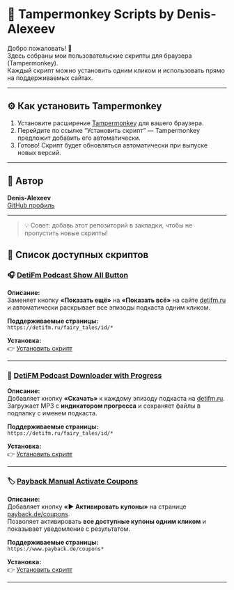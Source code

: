 # 🧩 Tampermonkey Scripts by Denis-Alexeev

Добро пожаловать! 👋  
Здесь собраны мои пользовательские скрипты для браузера (Tampermonkey).  
Каждый скрипт можно установить одним кликом и использовать прямо на поддерживаемых сайтах.

---

## ⚙️ Как установить Tampermonkey
1. Установите расширение [Tampermonkey](https://tampermonkey.net/) для вашего браузера.  
2. Перейдите по ссылке “Установить скрипт” — Tampermonkey предложит добавить его автоматически.  
3. Готово! Скрипт будет обновляться автоматически при выпуске новых версий.

---

## 👤 Автор
**Denis-Alexeev**  
[GitHub профиль](https://github.com/Denis-Alexeev)

---

> 💡 Совет: добавь этот репозиторий в закладки, чтобы не пропустить новые скрипты!

## 📜 Список доступных скриптов

### 🎧 [DetiFm Podcast Show All Button](DetiFmPodcastShowAllButton.user.js)
**Описание:**  
Заменяет кнопку **«Показать ещё»** на **«Показать всё»** на сайте [detifm.ru](https://detifm.ru)  
и автоматически раскрывает все эпизоды подкаста одним кликом.  

**Поддерживаемые страницы:**  
`https://detifm.ru/fairy_tales/id/*`  

**Установка:**  
👉 [Установить скрипт](https://denis-alexeev.github.io/MyUserScripts/DetiFmPodcastShowAllButton.user.js)

---

### 🎵 [DetiFM Podcast Downloader with Progress](DetiFMPodcastDownloaderWithProgress.user.js)
**Описание:**  
Добавляет кнопку **«Скачать»** к каждому эпизоду подкаста на [detifm.ru](https://detifm.ru).  
Загружает MP3 с **индикатором прогресса** и сохраняет файлы в подпапку с именем подкаста.

**Поддерживаемые страницы:**  
`https://detifm.ru/fairy_tales/id/*`

**Установка:**  
👉 [Установить скрипт](https://raw.githubusercontent.com/Denis-Alexeev/MyUserScripts/master/DetiFMPodcastDownloaderWithProgress.user.js)

---

### 🏷️ [Payback Manual Activate Coupons](PaybackManualActivateCoupons.user.js)
**Описание:**  
Добавляет кнопку **«▶ Активировать купоны»** на странице [payback.de/coupons](https://www.payback.de/coupons).  
Позволяет активировать **все доступные купоны одним кликом** и показывает уведомление с результатом.

**Поддерживаемые страницы:**  
`https://www.payback.de/coupons*`

**Установка:**  
👉 [Установить скрипт](https://denis-alexeev.github.io/MyUserScripts/PaybackManualActivateCoupons.user.js)

---
